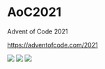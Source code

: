 # AoC2021
Advent of Code 2021

https://adventofcode.com/2021

![](https://img.shields.io/badge/day%20📅-25-blue) ![](https://img.shields.io/badge/stars%20⭐-11-yellow) ![](https://img.shields.io/badge/days%20completed-5-red)
